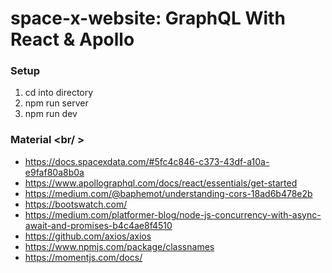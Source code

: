 # space-x-website: GraphQL With React & Apollo


### Setup
1. cd into directory
2. npm run server
3. npm run dev

### Material <br/ >
- https://docs.spacexdata.com/#5fc4c846-c373-43df-a10a-e9faf80a8b0a
- https://www.apollographql.com/docs/react/essentials/get-started
- https://medium.com/@baphemot/understanding-cors-18ad6b478e2b
- https://bootswatch.com/
- https://medium.com/platformer-blog/node-js-concurrency-with-async-await-and-promises-b4c4ae8f4510
- https://github.com/axios/axios
- https://www.npmjs.com/package/classnames
- https://momentjs.com/docs/
